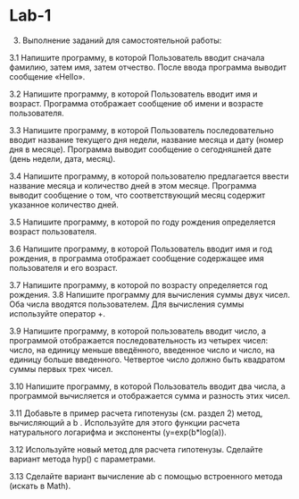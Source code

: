 # Lab-1
3. Выполнение заданий для самостоятельной работы:

3.1 Напишите программу, в которой Пользователь вводит сначала фамилию, затем имя, затем отчество. После ввода программа выводит сообщение «Hello».

3.2 Напишите программу, в которой Пользователь вводит имя и возраст. Программа отображает сообщение об имени и возрасте пользователя.

3.3 Напишите программу, в которой Пользователь последовательно вводит название текущего дня недели, название месяца и дату (номер дня в месяце). Программа выводит сообщение о сегодняшней дате (день недели, дата, месяц).

3.4 Напишите программу, в которой пользователю предлагается ввести название месяца и количество дней в этом месяце. Программа выводит сообщение о том, что соответствующий месяц содержит указанное количество дней.

3.5 Напишите программу, в которой по году рождения определяется возраст пользователя.

3.6 Напишите программу, в которой Пользователь вводит имя и год рождения, в программа отображает сообщение содержащее имя пользователя и его возраст.

3.7 Напишите программу, в которой по возрасту определяется год рождения. 3.8 Напишите программу для вычисления суммы двух чисел. Оба числа вводятся пользователем. Для вычисления суммы используйте оператор +.

3.9 Напишите программу, в которой пользователь вводит число, а программой отображается последовательность из четырех чисел: число, на единицу меньше введённого, введенное число и число, на единицу больше введенного. Четвертое число должно быть квадратом суммы первых трех чисел.

3.10 Напишите программу, в которой Пользователь вводит два числа, а программой вычисляется и отображается сумма и разность этих чисел.

3.11 Добавьте в пример расчета гипотенузы (см. раздел 2) метод, вычисляющий a b . Используйте для этого функции расчета натурального логарифма и экспоненты (y=exp(b*log(a)).

3.12 Используйте новый метод для расчета гипотенузы. Сделайте вариант метода hyp() с параметрами.

3.13 Сделайте вариант вычисление ab с помощью встроенного метода (искать в Math).
